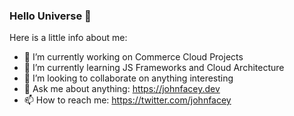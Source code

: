 ### Hello Universe 👋

<!--
**johnfacey/johnfacey** is a ✨ _special_ ✨ repository because its `README.md` (this file) appears on your GitHub profile.
-->
Here is a little info about me:

- 🔭 I’m currently working on Commerce Cloud Projects
- 🌱 I’m currently learning JS Frameworks and Cloud Architecture
- 👯 I’m looking to collaborate on anything interesting
- 💬 Ask me about anything: https://johnfacey.dev
- 📫 How to reach me: https://twitter.com/johnfacey
<!--
- 🤔 I’m looking for help with ...
- 📫 How to reach me: ...
- 😄 Pronouns: ...
- ⚡ Fun fact: ...
-->
